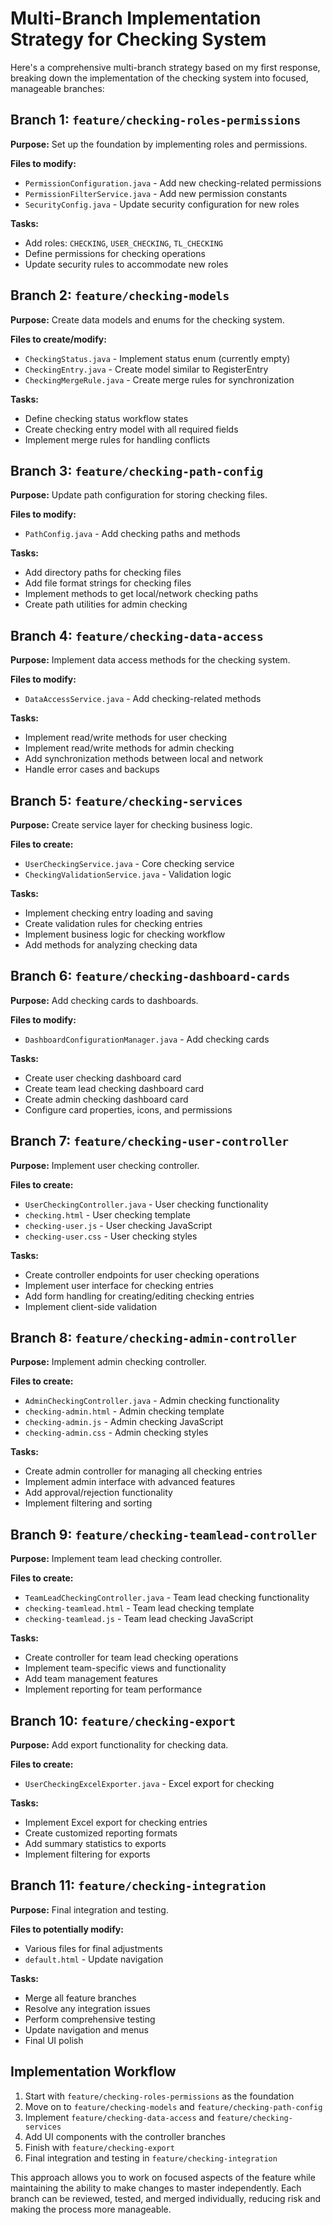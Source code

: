 # Multi-Branch Implementation Strategy for Checking System

Here's a comprehensive multi-branch strategy based on my first response, breaking down the implementation of 
the checking system into focused, manageable branches:

## Branch 1: `feature/checking-roles-permissions`

**Purpose:** Set up the foundation by implementing roles and permissions.

**Files to modify:**
- `PermissionConfiguration.java` - Add new checking-related permissions
- `PermissionFilterService.java` - Add new permission constants
- `SecurityConfig.java` - Update security configuration for new roles

**Tasks:**
- Add roles: `CHECKING`, `USER_CHECKING`, `TL_CHECKING`
- Define permissions for checking operations
- Update security rules to accommodate new roles

## Branch 2: `feature/checking-models`

**Purpose:** Create data models and enums for the checking system.

**Files to create/modify:**
- `CheckingStatus.java` - Implement status enum (currently empty)
- `CheckingEntry.java` - Create model similar to RegisterEntry
- `CheckingMergeRule.java` - Create merge rules for synchronization

**Tasks:**
- Define checking status workflow states
- Create checking entry model with all required fields
- Implement merge rules for handling conflicts

## Branch 3: `feature/checking-path-config`

**Purpose:** Update path configuration for storing checking files.

**Files to modify:**
- `PathConfig.java` - Add checking paths and methods

**Tasks:**
- Add directory paths for checking files
- Add file format strings for checking files
- Implement methods to get local/network checking paths
- Create path utilities for admin checking

## Branch 4: `feature/checking-data-access`

**Purpose:** Implement data access methods for the checking system.

**Files to modify:**
- `DataAccessService.java` - Add checking-related methods

**Tasks:**
- Implement read/write methods for user checking
- Implement read/write methods for admin checking
- Add synchronization methods between local and network
- Handle error cases and backups

## Branch 5: `feature/checking-services`

**Purpose:** Create service layer for checking business logic.

**Files to create:**
- `UserCheckingService.java` - Core checking service
- `CheckingValidationService.java` - Validation logic

**Tasks:**
- Implement checking entry loading and saving
- Create validation rules for checking entries
- Implement business logic for checking workflow
- Add methods for analyzing checking data

## Branch 6: `feature/checking-dashboard-cards`

**Purpose:** Add checking cards to dashboards.

**Files to modify:**
- `DashboardConfigurationManager.java` - Add checking cards

**Tasks:**
- Create user checking dashboard card
- Create team lead checking dashboard card
- Create admin checking dashboard card
- Configure card properties, icons, and permissions

## Branch 7: `feature/checking-user-controller`

**Purpose:** Implement user checking controller.

**Files to create:**
- `UserCheckingController.java` - User checking functionality
- `checking.html` - User checking template
- `checking-user.js` - User checking JavaScript
- `checking-user.css` - User checking styles

**Tasks:**
- Create controller endpoints for user checking operations
- Implement user interface for checking entries
- Add form handling for creating/editing checking entries
- Implement client-side validation

## Branch 8: `feature/checking-admin-controller`

**Purpose:** Implement admin checking controller.

**Files to create:**
- `AdminCheckingController.java` - Admin checking functionality
- `checking-admin.html` - Admin checking template
- `checking-admin.js` - Admin checking JavaScript
- `checking-admin.css` - Admin checking styles

**Tasks:**
- Create admin controller for managing all checking entries
- Implement admin interface with advanced features
- Add approval/rejection functionality
- Implement filtering and sorting

## Branch 9: `feature/checking-teamlead-controller`

**Purpose:** Implement team lead checking controller.

**Files to create:**
- `TeamLeadCheckingController.java` - Team lead checking functionality
- `checking-teamlead.html` - Team lead checking template
- `checking-teamlead.js` - Team lead checking JavaScript

**Tasks:**
- Create controller for team lead checking operations
- Implement team-specific views and functionality
- Add team management features
- Implement reporting for team performance

## Branch 10: `feature/checking-export`

**Purpose:** Add export functionality for checking data.

**Files to create:**
- `UserCheckingExcelExporter.java` - Excel export for checking

**Tasks:**
- Implement Excel export for checking entries
- Create customized reporting formats
- Add summary statistics to exports
- Implement filtering for exports

## Branch 11: `feature/checking-integration`

**Purpose:** Final integration and testing.

**Files to potentially modify:**
- Various files for final adjustments
- `default.html` - Update navigation

**Tasks:**
- Merge all feature branches
- Resolve any integration issues
- Perform comprehensive testing
- Update navigation and menus
- Final UI polish

## Implementation Workflow

1. Start with `feature/checking-roles-permissions` as the foundation
2. Move on to `feature/checking-models` and `feature/checking-path-config`
3. Implement `feature/checking-data-access` and `feature/checking-services`
4. Add UI components with the controller branches
5. Finish with `feature/checking-export`
6. Final integration and testing in `feature/checking-integration`

This approach allows you to work on focused aspects of the feature while maintaining the ability to make changes to master independently. 
Each branch can be reviewed, tested, and merged individually, reducing risk and making the process more manageable.